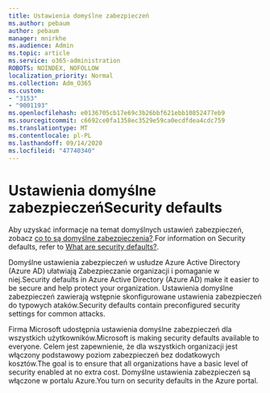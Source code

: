```yaml
---
title: Ustawienia domyślne zabezpieczeń
ms.author: pebaum
author: pebaum
manager: mnirkhe
ms.audience: Admin
ms.topic: article
ms.service: o365-administration
ROBOTS: NOINDEX, NOFOLLOW
localization_priority: Normal
ms.collection: Adm_O365
ms.custom:
- "3153"
- "9001193"
ms.openlocfilehash: e0136705cb17e69c3b26bbf621ebb10852477eb9
ms.sourcegitcommit: c6692ce0fa1358ec3529e59ca0ecdfdea4cdc759
ms.translationtype: MT
ms.contentlocale: pl-PL
ms.lasthandoff: 09/14/2020
ms.locfileid: "47740340"
---
```

# <a name="security-defaults"></a><span data-ttu-id="41e86-102">Ustawienia domyślne zabezpieczeń</span><span class="sxs-lookup"><span data-stu-id="41e86-102">Security defaults</span></span>

<span data-ttu-id="41e86-103">Aby uzyskać informacje na temat domyślnych ustawień zabezpieczeń, zobacz [co to są domyślne zabezpieczenia?](https://docs.microsoft.com/azure/active-directory/conditional-access/concept-conditional-access-security-defaults).</span><span class="sxs-lookup"><span data-stu-id="41e86-103">For information on Security defaults, refer to [What are security defaults?](https://docs.microsoft.com/azure/active-directory/conditional-access/concept-conditional-access-security-defaults).</span></span>

<span data-ttu-id="41e86-104">Domyślne ustawienia zabezpieczeń w usłudze Azure Active Directory (Azure AD) ułatwiają Zabezpieczanie organizacji i pomaganie w niej.</span><span class="sxs-lookup"><span data-stu-id="41e86-104">Security defaults in Azure Active Directory (Azure AD) make it easier to be secure and help protect your organization.</span></span> <span data-ttu-id="41e86-105">Ustawienia domyślne zabezpieczeń zawierają wstępnie skonfigurowane ustawienia zabezpieczeń do typowych ataków.</span><span class="sxs-lookup"><span data-stu-id="41e86-105">Security defaults contain preconfigured security settings for common attacks.</span></span>

<span data-ttu-id="41e86-106">Firma Microsoft udostępnia ustawienia domyślne zabezpieczeń dla wszystkich użytkowników.</span><span class="sxs-lookup"><span data-stu-id="41e86-106">Microsoft is making security defaults available to everyone.</span></span> <span data-ttu-id="41e86-107">Celem jest zapewnienie, że dla wszystkich organizacji jest włączony podstawowy poziom zabezpieczeń bez dodatkowych kosztów.</span><span class="sxs-lookup"><span data-stu-id="41e86-107">The goal is to ensure that all organizations have a basic level of security enabled at no extra cost.</span></span> <span data-ttu-id="41e86-108">Domyślne ustawienia zabezpieczeń są włączone w portalu Azure.</span><span class="sxs-lookup"><span data-stu-id="41e86-108">You turn on security defaults in the Azure portal.</span></span>
